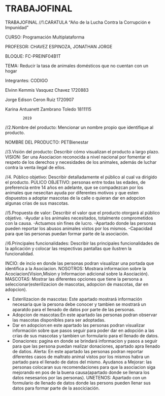 # TRABAJOFINAL
TRABAJOFINAL
//1.CARATULA “Año de la Lucha Contra la Corrupción e Impunidad”

CURSO: Programación Multiplataforma

PROFESOR: CHAVEZ ESPINOZA, JONATHAN JORGE 

BLOQUE: FC-PREINF04B1T 

TEMA: Reducir la tasa de animales domésticos que no cuentan con un hogar

Integrantes:                     CODIGO

Elvinn Kemmis Vasquez Chavez     1720883

Jorge Edison Ceron Ruiz	         1720907

Karina Antuanett Zambrano Toledo 1811115

            2019

//2.Nombre del producto: Mencionar un nombre propio que identifique al producto. 

NOMBRE DEL PRODUCTO: PETBienestar

//3.Visión del producto: Describir cómo visualizan el producto a largo plazo. 
VISION: Ser una Asociacion reconocida a nivel nacional por fomentar el respeto de los derechos y necesidades de los animales, además de luchar contra la venta ilegal de ellos.

//4. Público objetivo: Describir detalladamente el público al cual va dirigido el producto. 
PULICO OBJETIVO: personas entre todas las edades, de preferencia entre 14 años en adelante, que se compadezcan por los animales que nesecitan ayuda por diferentes motivos y que esten dispuestos a adoptar mascotas de la calle o quieran dar en adopcion algunas crias de sus mascotas.

//5.Propuesta de valor: Describir el valor que el producto otorgará al público objetivo.
-Ayudar a los animales necesitados, totalmente comprometidos con la causa.
-Actuamos sin fines de lucro. -Apartado donde las personas pueden reportar los abusos animales vistos por los mismos. 
-Capacidad para que las personas puedan formar parte de la asociación.


//6.Principales funcionalidades: Describir las principales funcionalidades de la aplicación y colocar las respectivas pantallas que ilustren la funcionalidad.

INCIO: de incio en donde las personas podran visualizar una portada que identifica a la Asociacion.
NOSOTROS: Mostrara informacion sobre la Acociacion(Vision,Mision y Informacion adicional sobre la Asociación).
MASCOTAS: Mostrar las diferentes opciones que tiene la persona a seleccionar(esterilizacion de mascotas, adopcion de mascotas, dar en adopcion). 
  - Esterilizacion de mascotas: Este apartado mostrará información necesaria que la persona debe conocer y tambien se mostrará un aparatdo para el llenado de datos por parte de las personas. 
  - Adopcion de mascotas:En este apartado las personas podran observar las mascotas disponibles para ser adoptadas. 
  - Dar en adopcion:en este apartado las personas podran visualizar información sobre que pasos seguir para poder dar en adopción a las crias de sus mascotas y tambien un formulario para el llenado de datos. 
  - Donaciones: pagina en donde se brindará informacion y pasos a seguir para que las persona puedan realizar donaciones, apartado apra llenado de datios.
Alerta: En este apartado las personas podran reportar diferentes casos de maltrato animal vistos por los mismos habra un partado para el llenado de datos del mismo. 
Ayudanos a Mejorar: las personas colocaran sus recomendaciones para que la asociacion siga mejorando en pos de la buena causa(apartado donde se llenara los datos nesesarios por las personas). 
UNETENOS: Apartado con un formulario de llenado de datos donde las persons pueden llenar sus datos para formar parte de la asociciación.
